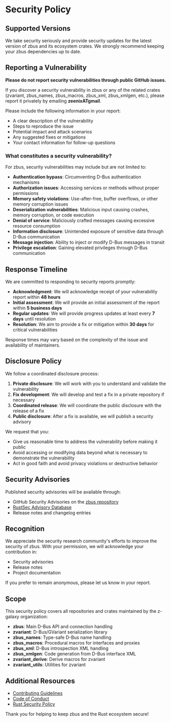 # Security Policy

## Supported Versions

We take security seriously and provide security updates for the latest version of zbus and
its ecosystem crates. We strongly recommend keeping your zbus dependencies up to date.

## Reporting a Vulnerability

**Please do not report security vulnerabilities through public GitHub issues.**

If you discover a security vulnerability in zbus or any of the related crates (zvariant,
zbus_names, zbus_macros, zbus_xml, zbus_xmlgen, etc.), please report it privately by emailing
**zeenixATgmail**.

Please include the following information in your report:

- A clear description of the vulnerability
- Steps to reproduce the issue
- Potential impact and attack scenarios
- Any suggested fixes or mitigations
- Your contact information for follow-up questions

### What constitutes a security vulnerability?

For zbus, security vulnerabilities may include but are not limited to:

- **Authentication bypass**: Circumventing D-Bus authentication mechanisms
- **Authorization issues**: Accessing services or methods without proper permissions
- **Memory safety violations**: Use-after-free, buffer overflows, or other memory corruption
  issues
- **Deserialization vulnerabilities**: Malicious input causing crashes, memory corruption, or
  code execution
- **Denial of service**: Maliciously crafted messages causing excessive resource consumption
- **Information disclosure**: Unintended exposure of sensitive data through D-Bus communication
- **Message injection**: Ability to inject or modify D-Bus messages in transit
- **Privilege escalation**: Gaining elevated privileges through D-Bus communication

## Response Timeline

We are committed to responding to security reports promptly:

- **Acknowledgment**: We will acknowledge receipt of your vulnerability report within
  **48 hours**
- **Initial assessment**: We will provide an initial assessment of the report within
  **5 business days**
- **Regular updates**: We will provide progress updates at least every **7 days** until
  resolution
- **Resolution**: We aim to provide a fix or mitigation within **30 days** for critical
  vulnerabilities

Response times may vary based on the complexity of the issue and availability of maintainers.

## Disclosure Policy

We follow a coordinated disclosure process:

1. **Private disclosure**: We will work with you to understand and validate the vulnerability
2. **Fix development**: We will develop and test a fix in a private repository if necessary
3. **Coordinated release**: We will coordinate the public disclosure with the release of a fix
4. **Public disclosure**: After a fix is available, we will publish a security advisory

We request that you:
- Give us reasonable time to address the vulnerability before making it public
- Avoid accessing or modifying data beyond what is necessary to demonstrate the vulnerability
- Act in good faith and avoid privacy violations or destructive behavior

## Security Advisories

Published security advisories will be available through:

- GitHub Security Advisories on the
  [zbus repository](https://github.com/z-galaxy/zbus/security/advisories)
- [RustSec Advisory Database](https://rustsec.org/)
- Release notes and changelog entries

## Recognition

We appreciate the security research community's efforts to improve the security of zbus. With
your permission, we will acknowledge your contribution in:

- Security advisories
- Release notes
- Project documentation

If you prefer to remain anonymous, please let us know in your report.

## Scope

This security policy covers all repositories and crates maintained by the z-galaxy organization:

- **zbus**: Main D-Bus API and connection handling
- **zvariant**: D-Bus/GVariant serialization library
- **zbus_names**: Type-safe D-Bus name handling
- **zbus_macros**: Procedural macros for interfaces and proxies
- **zbus_xml**: D-Bus introspection XML handling
- **zbus_xmlgen**: Code generation from D-Bus interface XML
- **zvariant_derive**: Derive macros for zvariant
- **zvariant_utils**: Utilities for zvariant

## Additional Resources

- [Contributing Guidelines](CONTRIBUTING.md)
- [Code of Conduct](https://www.rust-lang.org/policies/code-of-conduct)
- [Rust Security Policy](https://www.rust-lang.org/policies/security)

Thank you for helping to keep zbus and the Rust ecosystem secure!
